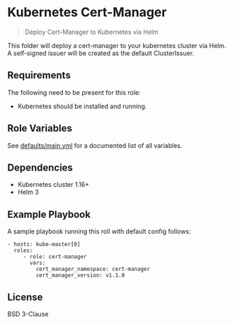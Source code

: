 # Kubernetes Cert-Manager 
> Deploy Cert-Manager to Kubernetes via Helm
 
This folder will deploy a cert-manager to your kubernetes cluster via Helm. A self-signed issuer will be created as the default ClusterIssuer.

## Requirements 

The following need to be present for this role:

* Kubernetes should be installed and running. 

## Role Variables

See [defaults/main.yml]() for a documented list of all variables.

## Dependencies

* Kubernetes cluster 1.16+
* Helm 3

## Example Playbook

A sample playbook running this roll with default config follows:

    - hosts: kube-master[0]
      roles:
         - role: cert-manager
           vars:
             cert_manager_namespace: cert-manager
             cert_manager_version: v1.1.0


## License

BSD 3-Clause
